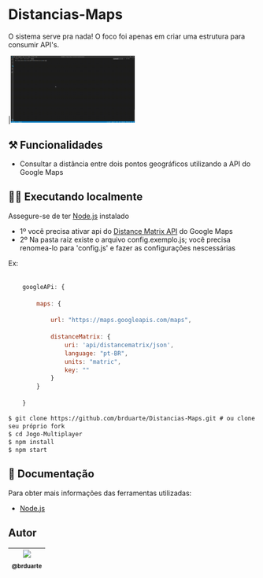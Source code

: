 # Distancias-Maps

O sistema serve pra nada! O foco foi apenas em criar uma estrutura para consumir API's.

|<img width="50%" src="https://github.com/brduarte/Distancias-Maps/blob/master/img.gif">

## ⚒️ Funcionalidades
  
  - Consultar a distância entre dois pontos geográficos utilizando a API do Google Maps

## 👨‍💻 Executando localmente 

Assegure-se de ter [Node.js](http://nodejs.org/) instalado

- 1º você precisa ativar api do [Distance Matrix API](https://developers.google.com/maps/documentation/distance-matrix/start) do Google Maps
- 2º Na pasta raiz existe o arquivo config.exemplo.js; você precisa renomea-lo para 'config.js' e fazer as configurações nescessárias

Ex:
```js script

    googleAPi: {

        maps: {

            url: "https://maps.googleapis.com/maps",

            distanceMatrix: {
                uri: 'api/distancematrix/json',
                language: "pt-BR",
                units: "matric",
                key: ""
            }
        }
        
    }


```

```shell script
$ git clone https://github.com/brduarte/Distancias-Maps.git # ou clone seu próprio fork
$ cd Jogo-Multiplayer
$ npm install
$ npm start
```

## 📝 Documentação 

Para obter mais informações das ferramentas utilizadas:

- [Node.js](https://nodejs.org/en/docs/)

## Autor

| [<img width="125px" src="https://avatars2.githubusercontent.com/u/29002558?v=4"><br><sub>@brduarte</sub>](https://github.com/brduarte)|
| :---: |
